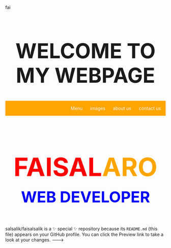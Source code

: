 


fai<!DOCTYPE html>
<html lang="en">
<head>
    <meta charset="UTF-8">
    <meta http-equiv="X-UA-Compatible" content="IE=edge">
    <meta name="viewport" content="width=device-width, initial-scale=1.0">
    <style>
h1{
    text-align: center;
    font-size: 4rem;
}
nav{
    background-color:orange;
    color:whitesmoke;
    text-align: right;
}
ul,li,a{
    display: inline-block;
    color:whitesmoke;
    text-decoration: none;
    margin: 5px;
    
}
h2{
    font-size: 5rem;
    text-align:center;
}
.f{
    color:red;
}
.a{
    color:orange;
}
a:hover{
    color:red;
}
div img{
    margin-top: -250px;
}
h3{
    color:blue;
    font-size: 3rem;
    text-align: center;
    margin-top: -50px;

}
    </style>
    <title>Document</title>
</head>
<body>
   <h1>WELCOME TO MY WEBPAGE</h1> 
   <nav>
    <ul>
       <li><a href="#">Menu</a></li> 
       <li><a href="#">images</a></li>
       <li><a href="#">about us</a></li>
       <li><a href="#">contact us</a></li>
    </ul>
   </nav>
   <h2><span class="f">FAISAL</span><span class="a">ARO</span> </h2>
<h3>WEB DEVELOPER</h3>
   <div>
<img src="received_428755435271186__1_-removebg-preview.png" alt="">
</div>
</body>
</html>



salsalik/faisalsalik is a ✨ special ✨ repository because its `README.md` (this file) appears on your GitHub profile.
You can click the Preview link to take a look at your changes.
--->
